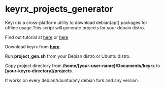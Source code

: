 keyrx_projects_generator
========================

Keyrx is a cross-platform utility to download debian(apt) packages for offline usage.This script will generate projects for your debain distro.

Find out tutorial at [here](http://www.webupd8.org/2010/01/keryx-portable-cross-platform-offline.html) or [here](http://www.omgubuntu.co.uk/2010/09/keryx-offline-package-installation-made-easy-in-ubuntu)

Download keyrx from **[here](https://launchpad.net/keryx)**.

Run **project_gen.sh** from your Debian distro or Ubuntu distro.

Copy project directory from **/home/[your-user-name]/Documents/keyrx** to **[your-keyrx-directory]/projects**.

It works on every debian/ubuntu/any debian fork and any version.
